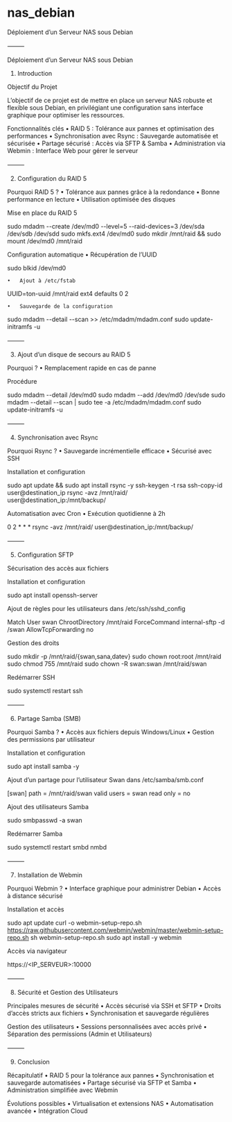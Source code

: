 # nas_debian
Déploiement d’un Serveur NAS sous Debian

⸻

Déploiement d’un Serveur NAS sous Debian

1. Introduction

Objectif du Projet

L’objectif de ce projet est de mettre en place un serveur NAS robuste et flexible sous Debian, en privilégiant une configuration sans interface graphique pour optimiser les ressources.

Fonctionnalités clés
	•	RAID 5 : Tolérance aux pannes et optimisation des performances
	•	Synchronisation avec Rsync : Sauvegarde automatisée et sécurisée
	•	Partage sécurisé : Accès via SFTP & Samba
	•	Administration via Webmin : Interface Web pour gérer le serveur

⸻

2. Configuration du RAID 5

Pourquoi RAID 5 ?
	•	Tolérance aux pannes grâce à la redondance
	•	Bonne performance en lecture
	•	Utilisation optimisée des disques

Mise en place du RAID 5

sudo mdadm --create /dev/md0 --level=5 --raid-devices=3 /dev/sda /dev/sdb /dev/sdd
sudo mkfs.ext4 /dev/md0
sudo mkdir /mnt/raid && sudo mount /dev/md0 /mnt/raid

Configuration automatique
	•	Récupération de l’UUID

sudo blkid /dev/md0

	•	Ajout à /etc/fstab

UUID=ton-uuid /mnt/raid ext4 defaults 0 2

	•	Sauvegarde de la configuration

sudo mdadm --detail --scan >> /etc/mdadm/mdadm.conf
sudo update-initramfs -u



⸻

3. Ajout d’un disque de secours au RAID 5

Pourquoi ?
	•	Remplacement rapide en cas de panne

Procédure

sudo mdadm --detail /dev/md0
sudo mdadm --add /dev/md0 /dev/sde
sudo mdadm --detail --scan | sudo tee -a /etc/mdadm/mdadm.conf
sudo update-initramfs -u



⸻

4. Synchronisation avec Rsync

Pourquoi Rsync ?
	•	Sauvegarde incrémentielle efficace
	•	Sécurisé avec SSH

Installation et configuration

sudo apt update && sudo apt install rsync -y
ssh-keygen -t rsa
ssh-copy-id user@destination_ip
rsync -avz /mnt/raid/ user@destination_ip:/mnt/backup/

Automatisation avec Cron
	•	Exécution quotidienne à 2h

0 2 * * * rsync -avz /mnt/raid/ user@destination_ip:/mnt/backup/



⸻

5. Configuration SFTP

Sécurisation des accès aux fichiers

Installation et configuration

sudo apt install openssh-server

Ajout de règles pour les utilisateurs dans /etc/ssh/sshd_config

Match User swan
ChrootDirectory /mnt/raid
ForceCommand internal-sftp -d /swan
AllowTcpForwarding no

Gestion des droits

sudo mkdir -p /mnt/raid/{swan,sana,datev}
sudo chown root:root /mnt/raid
sudo chmod 755 /mnt/raid
sudo chown -R swan:swan /mnt/raid/swan

Redémarrer SSH

sudo systemctl restart ssh



⸻

6. Partage Samba (SMB)

Pourquoi Samba ?
	•	Accès aux fichiers depuis Windows/Linux
	•	Gestion des permissions par utilisateur

Installation et configuration

sudo apt install samba -y

Ajout d’un partage pour l’utilisateur Swan dans /etc/samba/smb.conf

[swan]
path = /mnt/raid/swan
valid users = swan
read only = no

Ajout des utilisateurs Samba

sudo smbpasswd -a swan

Redémarrer Samba

sudo systemctl restart smbd nmbd



⸻

7. Installation de Webmin

Pourquoi Webmin ?
	•	Interface graphique pour administrer Debian
	•	Accès à distance sécurisé

Installation et accès

sudo apt update
curl -o webmin-setup-repo.sh https://raw.githubusercontent.com/webmin/webmin/master/webmin-setup-repo.sh
sh webmin-setup-repo.sh
sudo apt install -y webmin

Accès via navigateur

https://<IP_SERVEUR>:10000



⸻

8. Sécurité et Gestion des Utilisateurs

Principales mesures de sécurité
	•	Accès sécurisé via SSH et SFTP
	•	Droits d’accès stricts aux fichiers
	•	Synchronisation et sauvegarde régulières

Gestion des utilisateurs
	•	Sessions personnalisées avec accès privé
	•	Séparation des permissions (Admin et Utilisateurs)

⸻

9. Conclusion

Récapitulatif
	•	RAID 5 pour la tolérance aux pannes
	•	Synchronisation et sauvegarde automatisées
	•	Partage sécurisé via SFTP et Samba
	•	Administration simplifiée avec Webmin

Évolutions possibles
	•	Virtualisation et extensions NAS
	•	Automatisation avancée
	•	Intégration Cloud
